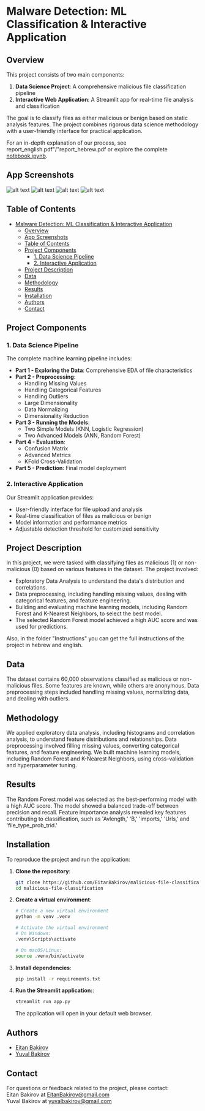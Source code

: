 # Malware Detection: ML Classification & Interactive Application

## Overview

This project consists of two main components:
1. **Data Science Project**: A comprehensive malicious file classification pipeline
2. **Interactive Web Application**: A Streamlit app for real-time file analysis and classification

The goal is to classify files as either malicious or benign based on static analysis features. The project combines rigorous data science methodology with a user-friendly interface for practical application.

For an in-depth explanation of our process, see report_english.pdf"/"report_hebrew.pdf or explore the complete [notebook.ipynb](https://github.com/EitanBakirov/malicious-file-classification-app/blob/main/notebook.ipynb).

## App Screenshots

![alt text](image.png)
![alt text](image-1.png)
![alt text](image-2.png)
![alt text](image-4.png)

## Table of Contents

- [Malware Detection: ML Classification \& Interactive Application](#malware-detection-ml-classification--interactive-application)
  - [Overview](#overview)
  - [App Screenshots](#app-screenshots)
  - [Table of Contents](#table-of-contents)
  - [Project Components](#project-components)
    - [1. Data Science Pipeline](#1-data-science-pipeline)
    - [2. Interactive Application](#2-interactive-application)
  - [Project Description](#project-description)
  - [Data](#data)
  - [Methodology](#methodology)
  - [Results](#results)
  - [Installation](#installation)
  - [Authors](#authors)
  - [Contact](#contact)

## Project Components

### 1. Data Science Pipeline

The complete machine learning pipeline includes:

- **Part 1 - Exploring the Data**: Comprehensive EDA of file characteristics
- **Part 2 - Preprocessing**: 
  - Handling Missing Values
  - Handling Categorical Features
  - Handling Outliers
  - Large Dimensionality
  - Data Normalizing
  - Dimensionality Reduction
- **Part 3 - Running the Models**:
  - Two Simple Models (KNN, Logistic Regression)
  - Two Advanced Models (ANN, Random Forest)
- **Part 4 - Evaluation**:
  - Confusion Matrix
  - Advanced Metrics
  - KFold Cross-Validation
- **Part 5 - Prediction**: Final model deployment

### 2. Interactive Application

Our Streamlit application provides:
- User-friendly interface for file upload and analysis
- Real-time classification of files as malicious or benign
- Model information and performance metrics
- Adjustable detection threshold for customized sensitivity

## Project Description

In this project, we were tasked with classifying files as malicious (1) or non-malicious (0) based on various features in the dataset. The project involved:

- Exploratory Data Analysis to understand the data's distribution and correlations.
- Data preprocessing, including handling missing values, dealing with categorical features, and feature engineering.
- Building and evaluating machine learning models, including Random Forest and K-Nearest Neighbors, to select the best model.
- The selected Random Forest model achieved a high AUC score and was used for predictions.

Also, in the folder "Instructions" you can get the full instructions of the project in hebrew and english.

## Data

The dataset contains 60,000 observations classified as malicious or non-malicious files. Some features are known, while others are anonymous. Data preprocessing steps included handling missing values, normalizing data, and dealing with outliers.

## Methodology

We applied exploratory data analysis, including histograms and correlation analysis, to understand feature distributions and relationships. Data preprocessing involved filling missing values, converting categorical features, and feature engineering. We built machine learning models, including Random Forest and K-Nearest Neighbors, using cross-validation and hyperparameter tuning.

## Results

The Random Forest model was selected as the best-performing model with a high AUC score. The model showed a balanced trade-off between precision and recall. Feature importance analysis revealed key features contributing to classification, such as 'Avlength,' 'B,' 'imports,' 'Urls,' and 'file_type_prob_trid.'

## Installation

To reproduce the project and run the application:

1. **Clone the repository**:
   ```bash
   git clone https://github.com/EitanBakirov/malicious-file-classification.git
   cd malicious-file-classification
   ```

2. **Create a virtual environment**:
    ```bash
    # Create a new virtual environment
    python -m venv .venv

    # Activate the virtual environment
    # On Windows:
    .venv\Scripts\activate

    # On macOS/Linux:
    source .venv/bin/activate
    ```

3. **Install dependencies**:
    ```bash
    pip install -r requirements.txt
    ```


4. **Run the Streamlit application:**:
    ```bash
    streamlit run app.py
    ```

    The application will open in your default web browser.
  
## Authors

- [Eitan Bakirov](https://github.com/EitanBakirov)
- [Yuval Bakirov](https://github.com/YuvalBakirov)

## Contact

For questions or feedback related to the project, please contact:<br>
Eitan Bakirov at EitanBakirov@gmail.com <br>
Yuval Bakirov at yuvalbakirov@gmail.com
